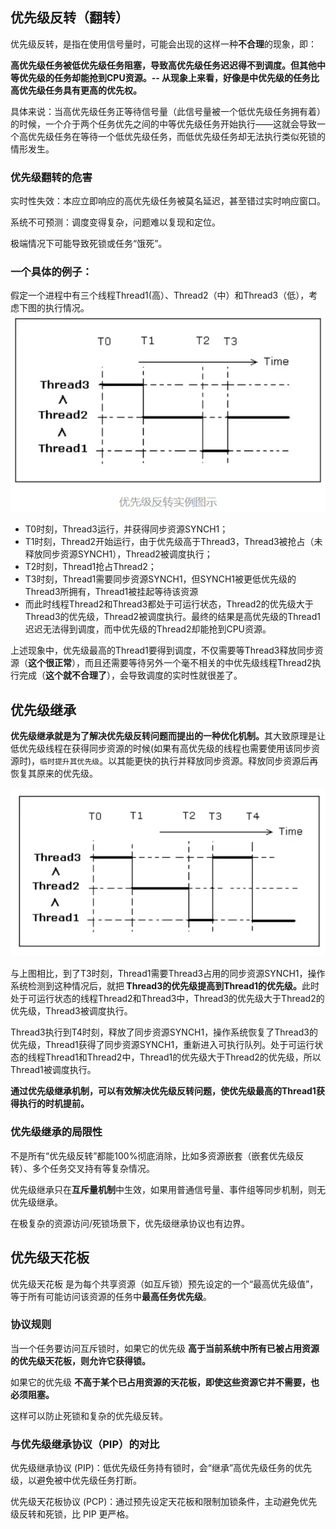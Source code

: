## 优先级反转（翻转）
优先级反转，是指在使用信号量时，可能会出现的这样一种**不合理**的现象，即：

<b>高优先级任务被低优先级任务阻塞，导致高优先级任务迟迟得不到调度。但其他中等优先级的任务却能抢到CPU资源。-- 从现象上来看，好像是中优先级的任务比高优先级任务具有更高的优先权。</b>

具体来说：当高优先级任务正等待信号量（此信号量被一个低优先级任务拥有着）的时候，一个介于两个任务优先之间的中等优先级任务开始执行——这就会导致一个高优先级任务在等待一个低优先级任务，而低优先级任务却无法执行类似死锁的情形发生。

### 优先级翻转的危害
实时性失效：本应立即响应的高优先级任务被莫名延迟，甚至错过实时响应窗口。

系统不可预测：调度变得复杂，问题难以复现和定位。

极端情况下可能导致死锁或任务“饿死”。

### 一个具体的例子：
假定一个进程中有三个线程Thread1(高）、Thread2（中）和Thread3（低），考虑下图的执行情况。
![alt text](image-4.png)

- T0时刻，Thread3运行，并获得同步资源SYNCH1；
- T1时刻，Thread2开始运行，由于优先级高于Thread3，Thread3被抢占（未释放同步资源SYNCH1），Thread2被调度执行；
- T2时刻，Thread1抢占Thread2；
- T3时刻，Thread1需要同步资源SYNCH1，但SYNCH1被更低优先级的Thread3所拥有，Thread1被挂起等待该资源
- 而此时线程Thread2和Thread3都处于可运行状态，Thread2的优先级大于Thread3的优先级，Thread2被调度执行。最终的结果是高优先级的Thread1迟迟无法得到调度，而中优先级的Thread2却能抢到CPU资源。

上述现象中，优先级最高的Thread1要得到调度，不仅需要等Thread3释放同步资源（**这个很正常**），而且还需要等待另外一个毫不相关的中优先级线程Thread2执行完成（**这个就不合理了**），会导致调度的实时性就很差了。

## 优先级继承
<b>优先级继承就是为了解决优先级反转问题而提出的一种优化机制。</b>其大致原理是让低优先级线程在获得同步资源的时候(如果有高优先级的线程也需要使用该同步资源时)，```临时提升其优先级```。以其能更快的执行并释放同步资源。释放同步资源后再恢复其原来的优先级。

![alt text](image-5.png)

与上图相比，到了T3时刻，Thread1需要Thread3占用的同步资源SYNCH1，操作系统检测到这种情况后，就把<b> Thread3的优先级提高到Thread1的优先级。</b>此时处于可运行状态的线程Thread2和Thread3中，Thread3的优先级大于Thread2的优先级，Thread3被调度执行。

Thread3执行到T4时刻，释放了同步资源SYNCH1，操作系统恢复了Thread3的优先级，Thread1获得了同步资源SYNCH1，重新进入可执行队列。处于可运行状态的线程Thread1和Thread2中，Thread1的优先级大于Thread2的优先级，所以Thread1被调度执行。

<b>通过优先级继承机制，可以有效解决优先级反转问题，使优先级最高的Thread1获得执行的时机提前。</b>

### 优先级继承的局限性
不是所有“优先级反转”都能100%彻底消除，比如多资源嵌套（嵌套优先级反转）、多个任务交叉持有等复杂情况。

优先级继承只在**互斥量机制**中生效，如果用普通信号量、事件组等同步机制，则无优先级继承。

在极复杂的资源访问/死锁场景下，优先级继承协议也有边界。

## 优先级天花板
优先级天花板 是为每个共享资源（如互斥锁）预先设定的一个“最高优先级值”，等于所有可能访问该资源的任务中**最高任务优先级**。

### 协议规则

当一个任务要访问互斥锁时，如果它的优先级 <b>高于当前系统中所有已被占用资源的优先级天花板，则允许它获得锁。</b>

如果它的优先级 <b>不高于某个已占用资源的天花板，即使这些资源它并不需要，也必须阻塞。</b>

这样可以防止死锁和复杂的优先级反转。

### 与优先级继承协议（PIP）的对比

优先级继承协议 (PIP)：低优先级任务持有锁时，会“继承”高优先级任务的优先级，以避免被中优先级任务打断。

优先级天花板协议 (PCP)：通过预先设定天花板和限制加锁条件，主动避免优先级反转和死锁，比 PIP 更严格。